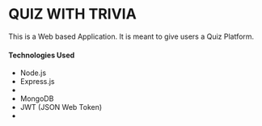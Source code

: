 # QUIZ WITH TRIVIA

This is a Web based Application. It is meant to give users a Quiz Platform.

#### Technologies Used

- Node.js
- Express.js
-
- MongoDB
- JWT (JSON Web Token)
-
